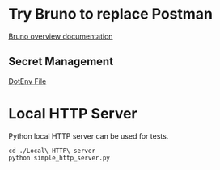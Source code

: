 # Try Bruno to replace Postman

[Bruno overview documentation](https://docs.usebruno.com/introduction/what-is-bruno)

## Secret Management
[DotEnv File](https://docs.usebruno.com/secrets-management/dotenv-file)

# Local HTTP Server
Python local HTTP server can be used for tests.

```
cd ./Local\ HTTP\ server
python simple_http_server.py
```